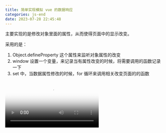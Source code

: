 ```yaml
---
title: 简单实现模拟 vue 的数据响应
categories: js-end
date: 2023-07-28 22:45:48
---
```


主要实现的是修改对象里面的属性，从而使得页面中的显示改变。

采用的是：
1. Object.defineProperty 这个属性来监听对象属性的改变
2. window 设置一个变量，来记录当有属性改变的时候，将需要调用的函数记录一下
3. set 中，当数据属性修改的时候，for 循环来调用相关改变页面的的函数

<!-- more -->

<video id="video" controls="" preload="none" poster="封面">
    <source id="mp4" src="mp4格式视频" type="http://shuy.cc/images/img-folder/2023/vue.mp4">
</videos>

```html
<!DOCTYPE html>
<html lang="en">
<head>
  <meta charset="UTF-8">
  <meta name="viewport" content="width=device-width, initial-scale=1.0">
  <title>Document</title>
</head>
<body>
  <div class="box">
    <p id="firstName"></p>
    <p id="lastName"></p>
    <p id="age"></p>
  </div>
  姓名：<input type="text" oninput="data.name = this.value">
  年龄：<input type="number" oninput="data.age = this.value">
</body>
<script src="/hps/euv.js"></script>
<script src="/hps/indexv.js"></script>
</html>
```

```js
// indexv.js
var data = {
  name: '宋彦斌',
  age: 32
}
// 取姓
function getFirstName () {
  let dom1 = document.getElementById('firstName');
  dom1.innerHTML = '姓：' + data.name.substring(0,1)
}
// 取名
function getLastName () {
  let dom2 = document.getElementById('lastName');
  dom2.innerHTML = '名：' + data.name.substring(1)
}
// 取年龄
function getAge () {
  let dom3 = document.getElementById('age');
  dom3.innerHTML = '年龄：' + data.age
}

observe(data) // 观察数据变化
autoRun(getFirstName)
autoRun(getLastName)
autoRun(getAge)

// data.age = 333
// data.name = "张三"
// setTimeout(() => {
//   data.name = "李四"
//   data.age = 4444
// }, 1000)
```

```js
// env.js
/**
 *  观察某个对象的所有属性
 */

function observe (obj) {
  for (let key in obj) {
    let interName = obj[key]
    let funs = []
    Object.defineProperty(obj, key, {
      get () {
        // 记录那个函数用了
        if (window.__func && !funs.includes(window.__func) ) {
          funs.push(window.__func)
        }
        console.log('调用了',funs)
        return interName
      },
      set (val) {
        console.log('调用了1')
        interName = val
        // 执行用我的函数
        for (let i = 0; i < funs.length; i++) {
          funs[i](val)
        }
      }
    })
  }
}

function autoRun (fn) {
  window.__func = fn
  fn()
  window.__func = null
}
```